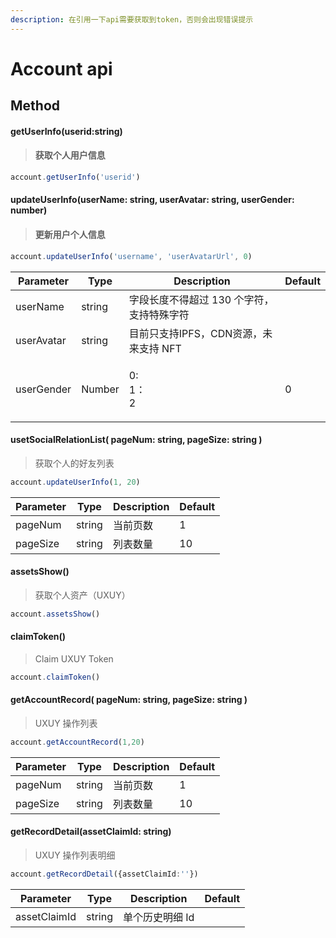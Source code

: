 ```yaml
---
description: 在引用一下api需要获取到token，否则会出现错误提示
---
```


# Account api

## &#x20;Method

#### getUserInfo(userid:string)

> #### 获取个人用户信息

```typescript
account.getUserInfo('userid')
```

####

#### updateUserInfo(userName: string, userAvatar: string, userGender: number)

> #### 更新用户个人信息

```typescript
account.updateUserInfo('username', 'userAvatarUrl', 0)
```

| **Parameter** | **Type** | **Description**          | **Default** |
| ------------- | -------- | ------------------------ | ----------- |
| userName      | string   | 字段长度不得超过 130 个字符，支持特殊字符  |             |
| userAvatar    | string   | 目前只支持IPFS，CDN资源，未来支持 NFT |             |
| userGender    | Number   | <p>0: <br>1：<br>2</p>    | 0           |

####

#### usetSocialRelationList( pageNum: string, pageSize: string )

> 获取个人的好友列表

```typescript
account.updateUserInfo(1, 20)
```

| **Parameter** | **Type** | **Description** | **Default** |
| ------------- | -------- | --------------- | ----------- |
| pageNum       | string   | 当前页数            | 1           |
| pageSize      | string   | 列表数量            | 10          |

####

#### assetsShow()

> 获取个人资产（UXUY）

```typescript
account.assetsShow()
```

####

#### claimToken()

> Claim UXUY Token

```typescript
account.claimToken()
```



#### getAccountRecord( pageNum: string,  pageSize: string  )

> UXUY 操作列表

```typescript
account.getAccountRecord(1,20)
```

| **Parameter** | **Type** | **Description** | **Default** |
| ------------- | -------- | --------------- | ----------- |
| pageNum       | string   | 当前页数            | 1           |
| pageSize      | string   | 列表数量            | 10          |



#### getRecordDetail(assetClaimId: string)

> UXUY 操作列表明细

```typescript
account.getRecordDetail({assetClaimId:''})
```

| **Parameter** | **Type** | **Description** | **Default** |
| ------------- | -------- | --------------- | ----------- |
| assetClaimId  | string   | 单个历史明细 Id       |             |

